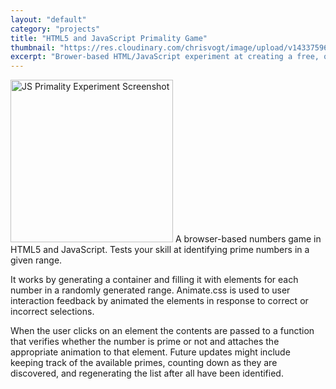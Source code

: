 ```yaml
---
layout: "default"
category: "projects"
title: "HTML5 and JavaScript Primality Game"
thumbnail: "https://res.cloudinary.com/chrisvogt/image/upload/v1433759656/chrisvogt-me/thumb/primality.png"
excerpt: "Brower-based HTML/JavaScript experiment at creating a free, online mathematics game. Tests skills at identifying prime numbers."
---
```


<img src="https://cdn.rawgit.com/chrisvogt/JS-Primality-Experiment/develop/screenshot.gif" width="260" alt="JS Primality Experiment Screenshot" class="img pull-right" /> A browser-based numbers game in HTML5 and JavaScript. Tests your skill at identifying prime numbers in a given range.

It works by generating a container and filling it with elements for each number in a randomly generated range. Animate.css <a href="http://daneden.github.io/animate.css/" title="Animate.css on GitHub" target="_blank"><i class="pw-icon-link-ext"></i></a> is used to user interaction feedback by animated the elements in response to correct or incorrect selections.

When the user clicks on an element the contents are passed to a function that verifies whether the number is prime or not and attaches the appropriate animation to that element. Future updates might include keeping track of the available primes, counting down as they are discovered, and regenerating the list after all have been identified.
